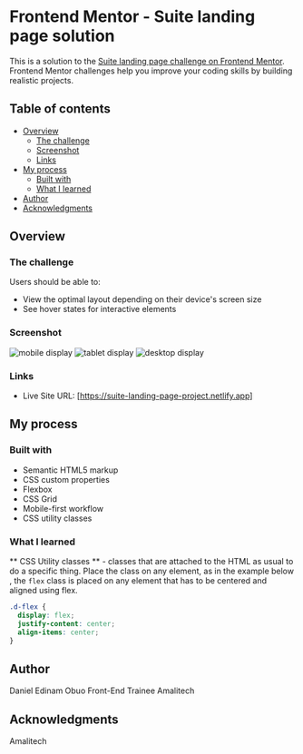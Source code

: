 # Frontend Mentor - Suite landing page solution

This is a solution to the [Suite landing page challenge on Frontend Mentor](https://www.frontendmentor.io/challenges/suite-landing-page-tj_eaU-Ra). Frontend Mentor challenges help you improve your coding skills by building realistic projects.

## Table of contents

- [Overview](#overview)
  - [The challenge](#the-challenge)
  - [Screenshot](#screenshot)
  - [Links](#links)
- [My process](#my-process)
  - [Built with](#built-with)
  - [What I learned](#what-i-learned)
- [Author](#author)
- [Acknowledgments](#acknowledgments)


## Overview

### The challenge

Users should be able to:

- View the optimal layout depending on their device's screen size
- See hover states for interactive elements

### Screenshot

![mobile display](./mobile.png)
![tablet display](./tablet.png)
![desktop display](./desktop.png)

### Links

- Live Site URL: [https://suite-landing-page-project.netlify.app]

## My process

### Built with

- Semantic HTML5 markup
- CSS custom properties
- Flexbox
- CSS Grid
- Mobile-first workflow
- CSS utility classes

### What I learned

** CSS Utility classes ** - classes that are attached to the HTML as usual to do a specific thing.
Place the class on any element, as in the example below , the `flex` class is placed on any element that has to be centered and aligned using flex.

```CSS
.d-flex {
  display: flex;
  justify-content: center;
  align-items: center;
}
```


## Author
Daniel Edinam Obuo
Front-End Trainee
Amalitech


## Acknowledgments

Amalitech 


